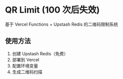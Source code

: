 # QR Limit (100 次后失效)

基于 Vercel Functions + Upstash Redis 的二维码限制系统

## 使用方法
1. 创建 Upstash Redis（免费）
2. 部署到 Vercel
3. 配置环境变量
4. 生成二维码扫描